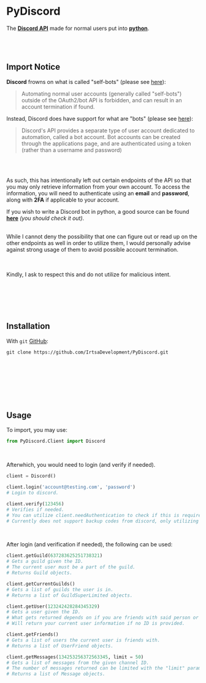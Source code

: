 # PyDiscord
The [**Discord API**](https://discord.com/developers/docs/reference) made for normal users put into [**python**](https://www.python.org).
<br />
<br />
<br />
<br />

## Import Notice
**Discord** frowns on what is called "self-bots" (please see [here](https://support.discord.com/hc/en-us/articles/115002192352-Automated-user-accounts-self-bots-)):
> Automating normal user accounts (generally called "self-bots") outside of the OAuth2/bot API is forbidden, and can result in an account termination if found.

Instead, Discord does have support for what are "bots" (please see [here](https://discord.com/developers/docs/reference)):
> Discord's API provides a separate type of user account dedicated to automation, called a bot account. Bot accounts can be created through the applications page, and are authenticated using a token (rather than a username and password)
<br />
<br />

As such, this has intentionally left out certain endpoints of the API so that you may only retrieve information from your own account. To access the information, you will need to authenticate using an **email** and **password**, along with **2FA** if applicable to your account. 
<br />

If you wish to write a Discord bot in python, a good source can be found [**here**](https://github.com/Rapptz/discord.py) *(you should check it out)*.
<br />
<br />

While I cannot deny the possibility that one can figure out or read up on the other endpoints as well in order to utilize them, I would personally advise against strong usage of them to avoid possible account termination.
<br />
<br />
<br />

Kindly, I ask to respect this and do not utilize for malicious intent.
<br />
<br />
<br />
<br />
<br />
<br />

## Installation
With `git` [GitHub](https://github.com/IrtsaDevelopment/PyDiscord):
```
git clone https://github.com/IrtsaDevelopment/PyDiscord.git
```
<br />
<br />
<br />
<br />
<br />
<br />

## Usage
To import, you may use:
```py
from PyDiscord.Client import Discord
```
<br />

Afterwhich, you would need to login (and verify if needed).
```py
client = Discord()

client.login('account@testing.com', 'password')
# Login to discord.

client.verify(123456)
# Verifies if needed.
# You can utilize client.needAuthentication to check if this is required.
# Currently does not support backup codes from discord, only utilizing totp.
```
<br />

After login (and verification if needed), the following can be used:
```py
client.getGuild(637283625251738321)
# Gets a guild given the ID.
# The current user must be a part of the guild.
# Returns Guild objects.

client.getCurrentGuilds()
# Gets a list of guilds the user is in.
# Returns a list of GuildSuperLimited objects.

client.getUser(123242428284345329)
# Gets a user given the ID.
# What gets returned depends on if you are friends with said person or share a guild.
# Will return your current user information if no ID is provided.

client.getFriends()
# Gets a list of users the current user is friends with.
# Returns a list of UserFriend objects.

client.getMessages(134253256372563345, limit = 50)
# Gets a list of messages from the given channel ID.
# The number of messages returned can be limited with the "limit" parameter which defaults to 50.
# Returns a list of Message objects.
```
